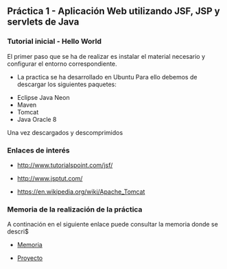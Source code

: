 ## Práctica 1 - Aplicación Web utilizando JSF, JSP y servlets de Java

### Tutorial inicial - Hello World

El primer paso que se ha de realizar es instalar el material necesario y configurar el entorno correspondiente.
* La practica se ha desarrollado en Ubuntu
Para ello debemos de descargar los siguientes paquetes:

- Eclipse Java Neon
- Maven
- Tomcat
- Java Oracle 8

Una vez descargados y descomprimidos

### Enlaces de interés

- http://www.tutorialspoint.com/jsf/

- http://www.jsptut.com/

- https://en.wikipedia.org/wiki/Apache_Tomcat

### Memoria de la realización de la práctica

A continación en el siguiente enlace puede consultar la memoria donde se descri$

- [Memoria](https://github.com/STiago/DSS/blob/master/practica1/memoria.pdf)

- [Proyecto](https://github.com/STiago/DSS/tree/master/practica1/p1)
